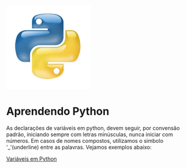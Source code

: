 
![](accets/python.jfif) 

# Aprendendo Python

 As declarações de variáveis em python, devem seguir, por convensão padrão, 
 iniciando sempre com letras minúsculas, nunca iniciar com números.
 Em casos de nomes compostos, utilizamos o simbolo '_'(underline) entre as palavras. 
 Vejamos exemplos abaixo:

[Variáveis em Python](variaveis.py)
